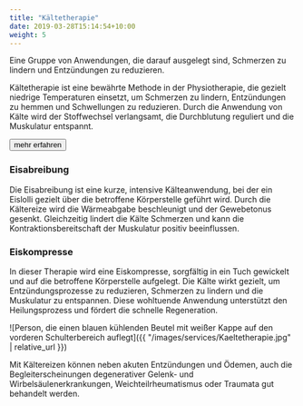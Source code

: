 ```yaml
---
title: "Kältetherapie"
date: 2019-03-28T15:14:54+10:00
weight: 5
---
```


Eine Gruppe von Anwendungen, die darauf ausgelegt sind, Schmerzen zu lindern und Entzündungen zu reduzieren.

Kältetherapie ist eine bewährte Methode in der Physiotherapie, die gezielt niedrige Temperaturen einsetzt, um Schmerzen zu lindern, Entzündungen zu hemmen und Schwellungen zu reduzieren. Durch die Anwendung von Kälte wird der Stoffwechsel verlangsamt, die Durchblutung reguliert und die Muskulatur entspannt.

<p class="text-center">
  <button class="btn btn-primary" type="button" data-bs-toggle="collapse" data-bs-target="#kaeltetherapie_1" aria-expanded="false" aria-controls="kaeltetherapie_1">
    mehr erfahren
  </button>
</p>
<div class="collapse" id="kaeltetherapie_1">
  <div class="card card-body" markdown="1">

### Eisabreibung
Die Eisabreibung ist eine kurze, intensive Kälteanwendung, bei der ein Eislolli gezielt über die betroffene Körperstelle geführt wird. Durch die Kältereize wird die Wärmeabgabe beschleunigt und der Gewebetonus gesenkt. Gleichzeitig lindert die Kälte Schmerzen und kann die Kontraktionsbereitschaft der Muskulatur positiv beeinflussen.

### Eiskompresse
In dieser Therapie wird eine Eiskompresse, sorgfältig in ein Tuch gewickelt und auf die betroffene Körperstelle aufgelegt. Die Kälte wirkt gezielt, um Entzündungsprozesse zu reduzieren, Schmerzen zu lindern und die Muskulatur zu entspannen. Diese wohltuende Anwendung unterstützt den Heilungsprozess und fördert die schnelle Regeneration.

  </div>
</div>

![Person, die einen blauen kühlenden Beutel mit weißer Kappe auf den vorderen Schulterbereich auflegt]({{ "/images/services/Kaeltetherapie.jpg" | relative_url }})

Mit Kältereizen können neben akuten Entzündungen und Ödemen, auch die Begleiterscheinungen degenerativer Gelenk- und Wirbelsäulenerkrankungen, Weichteilrheumatismus oder Traumata gut behandelt werden.

